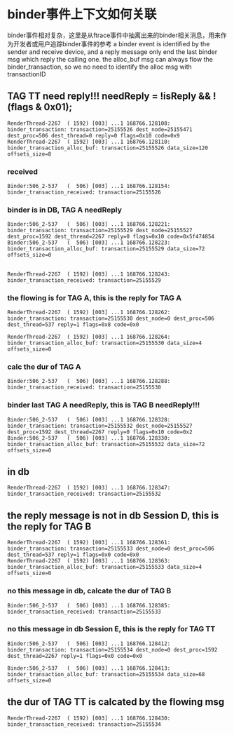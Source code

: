 # binder事件上下文如何关联
binder事件相对复杂，这里是从ftrace事件中抽离出来的binder相关消息，用来作为开发者或用户追踪binder事件的参考
a binder event is identified by the sender and receive device, and a reply message only end
the last binder msg which reply the calling one.
the alloc_buf msg can always flow the binder_transaction, so we no need to identify the alloc msg with transactionID

## TAG TT need reply!!!  needReply = !isReply && !(flags & 0x01);
```
RenderThread-2267  ( 1592) [003] ...1 168766.128108: binder_transaction: transaction=25155526 dest_node=25155471 dest_proc=506 dest_thread=0 reply=0 flags=0x10 code=0x9
RenderThread-2267  ( 1592) [003] ...1 168766.128110: binder_transaction_alloc_buf: transaction=25155526 data_size=120 offsets_size=8
```
### received
```
Binder:506_2-537   (  506) [003] ...1 168766.128154: binder_transaction_received: transaction=25155526
```
### binder is in DB, TAG A needReply
```
Binder:506_2-537   (  506) [003] ...1 168766.128221: binder_transaction: transaction=25155529 dest_node=25155527 dest_proc=1592 dest_thread=2267 reply=0 flags=0x10 code=0x5f474854
Binder:506_2-537   (  506) [003] ...1 168766.128223: binder_transaction_alloc_buf: transaction=25155529 data_size=72 offsets_size=0
```
##
```
RenderThread-2267  ( 1592) [003] ...1 168766.128243: binder_transaction_received: transaction=25155529
```
### the flowing is for TAG A, this is the reply for TAG A
```
RenderThread-2267  ( 1592) [003] ...1 168766.128262: binder_transaction: transaction=25155530 dest_node=0 dest_proc=506 dest_thread=537 reply=1 flags=0x8 code=0x0

RenderThread-2267  ( 1592) [003] ...1 168766.128264: binder_transaction_alloc_buf: transaction=25155530 data_size=4 offsets_size=0
```
### calc the dur of TAG A
```
Binder:506_2-537   (  506) [003] ...1 168766.128288: binder_transaction_received: transaction=25155530
```
### binder last TAG A needReply, this is TAG B needReply!!!
```
Binder:506_2-537   (  506) [003] ...1 168766.128328: binder_transaction: transaction=25155532 dest_node=25155527 dest_proc=1592 dest_thread=2267 reply=0 flags=0x10 code=0x2
Binder:506_2-537   (  506) [003] ...1 168766.128330: binder_transaction_alloc_buf: transaction=25155532 data_size=72 offsets_size=0
```
##	in db
```
RenderThread-2267  ( 1592) [003] ...1 168766.128347: binder_transaction_received: transaction=25155532
```
## the reply message is not in db Session D, this is the reply for TAG B
```
RenderThread-2267  ( 1592) [003] ...1 168766.128361: binder_transaction: transaction=25155533 dest_node=0 dest_proc=506 dest_thread=537 reply=1 flags=0x0 code=0x0
RenderThread-2267  ( 1592) [003] ...1 168766.128363: binder_transaction_alloc_buf: transaction=25155533 data_size=4 offsets_size=0
```
### no this message in db, calcate the dur of TAG B
```
Binder:506_2-537   (  506) [003] ...1 168766.128385: binder_transaction_received: transaction=25155533
```
### no this message in db Session E, this is the reply for TAG TT
```
Binder:506_2-537   (  506) [003] ...1 168766.128412: binder_transaction: transaction=25155534 dest_node=0 dest_proc=1592 dest_thread=2267 reply=1 flags=0x0 code=0x0

Binder:506_2-537   (  506) [003] ...1 168766.128413: binder_transaction_alloc_buf: transaction=25155534 data_size=68 offsets_size=0
```
## the dur of TAG TT is calcated by the flowing msg 
```
RenderThread-2267  ( 1592) [003] ...1 168766.128430: binder_transaction_received: transaction=25155534
```